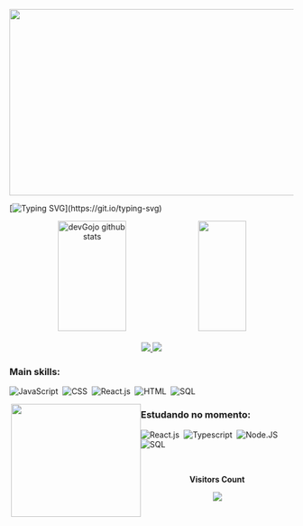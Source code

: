 <div align="center">
<p align="left"></p><img align=center src="https://tenor.com/pt-BR/view/jujutsu-kaisen-gojo-throughout-heaven-and-earth-i-alone-am-the-honored-one-gojo-heaven-gif-17924837458474274735" height= 330px width= 2000px>
</div>

[![Typing SVG](https://readme-typing-svg.herokuapp.com/?color=ffff&size=35&center=true&vCenter=true&width=1000&lines=Expansão+De+Domínio+;+Muryōkūsho+&#8734;!)](https://git.io/typing-svg)  

<div align="center">  
  <img width="49%" height="195px" src="https://github-readme-stats.vercel.app/api?username=devGojo&show_icons=true&count_private=true&hide_border=true&title_color=ffff&icon_color=ffff&text_color=c9d1d9&bg_color=0d1117" alt="devGojo github stats" /> 
  <img width="41%" height="195px" src="https://github-readme-stats.vercel.app/api/top-langs/?username=devGojo&layout=compact&hide_border=true&title_color=ffff&text_color=ffff&bg_color=0d1117" />
</div>
<br>

<div align="center"> 
<a href="https://www.instagram.com/og.virgil/" target="_blank"><img src="https://img.shields.io/badge/-Instagram-%23E4405F?style=for-the-badge&logo=instagram&logoColor=white"</a>
<a href = "carticry0777@gmail.com"> <img src="https://img.shields.io/badge/-Gmail-%23333?style=for-the-badge&logo=gmail&logoColor=white" target="_blank"></a>

 </div>
 
 ### Main skills:
![JavaScript](https://img.shields.io/badge/-JavaScript-0D1117?style=for-the-badge&logo=javascript&labelColor=0D1117)&nbsp;
![CSS](https://img.shields.io/badge/-CSS-0D1117?style=for-the-badge&logo=CSS3&logoColor=1572B6&labelColor=0D1117)&nbsp;
![React.js](https://img.shields.io/badge/-React.js-0D1117?style=for-the-badge&logo=react&labelColor=0D1117)&nbsp;
![HTML](https://img.shields.io/badge/HTML5-0D1117?style=for-the-badge&logo=html5&labelColor=0D1117)&nbsp;
![SQL](https://img.shields.io/badge/MySQL-0D1117?style=for-the-badge&logo=mysql&labelColor=0D1117&textColor=0D1117)&nbsp;

<img align=right src="https://media.tenor.com/pDdEDUhMvpYAAAAd/gojo-satoru-geto.gif"  style="float:left;width:230px;height:200px;">

### Estudando no momento:
![React.js](https://img.shields.io/badge/-React.js-0D1117?style=for-the-badge&logo=react&labelColor=0D1117)&nbsp;
![Typescript](https://img.shields.io/badge/-JavaScript-0D1117?style=for-the-badge&logo=javascript&labelColor=0D1117&textColor=0D1117)&nbsp;
![Node.JS](https://img.shields.io/badge/-Node.JS-0D1117?style=for-the-badge&logo=node.js&labelColor=0D1117&textColor=0D1117)&nbsp;
![SQL](https://img.shields.io/badge/MySQL-0D1117?style=for-the-badge&logo=mysql&labelColor=0D1117&textColor=0D1117)&nbsp;


<div align="center">
<br><p align="center"><b>Visitors Count</b></p>  
<p align="center"><img src="https://profile-counter.glitch.me/{devGojo}/count.svg" align="center" /></p>
<br>
</div>

